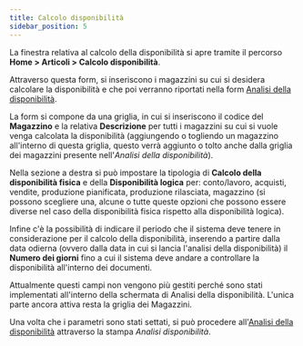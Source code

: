 ```yaml
---
title: Calcolo disponibilità
sidebar_position: 5
---
```


La finestra relativa al calcolo della disponibilità si apre tramite il percorso **Home > Articoli > Calcolo disponibilità**.

Attraverso questa form, si inseriscono i magazzini su cui si desidera calcolare la disponibilità e che poi verranno riportati nella form [Analisi della disponibilità](/docs/erp-home/registers/items/availability-analysis).

La form si compone da una griglia, in cui si inseriscono il codice del **Magazzino** e la relativa **Descrizione** per tutti i magazzini su cui si vuole venga calcolata la disponibilità (aggiungendo o togliendo un magazzino all'interno di questa griglia, questo verrà aggiunto o tolto anche dalla griglia dei magazzini presente nell'*Analisi della disponibilità*).

Nella sezione a destra si può impostare la tipologia di **Calcolo della disponibilità fisica** e della **Disponibilità logica** per: conto/lavoro, acquisti, vendite, produzione pianificata, produzione rilasciata, magazzino (si possono scegliere una, alcune o tutte queste opzioni che possono essere diverse nel caso della disponibilità fisica rispetto alla disponibilità logica).

Infine c'è la possibilità di indicare il periodo che il sistema deve tenere in considerazione per il calcolo della disponibilità, inserendo a partire dalla data odierna (ovvero dalla data in cui si lancia l'analisi della disponibilità) il **Numero dei giorni** fino a cui il sistema deve andare a controllare la disponibilità all'interno dei documenti.

Attualmente questi campi non vengono più gestiti perché sono stati implementati all'interno della schermata di Analisi della disponibilità. L'unica parte ancora attiva resta la griglia dei Magazzini.

Una volta che i parametri sono stati settati, si può procedere all'[Analisi della disponibilità](/docs/erp-home/registers/items/availability-analysis) attraverso la stampa *Analisi disponibilità*.
